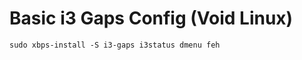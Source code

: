 Basic i3 Gaps Config (Void Linux)
============================

```
sudo xbps-install -S i3-gaps i3status dmenu feh
